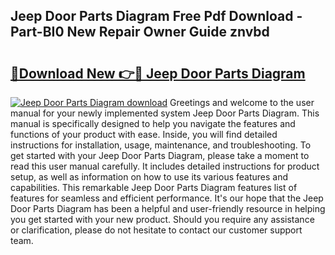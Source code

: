 ## Jeep Door Parts Diagram Free Pdf Download - Part-BI0 New Repair Owner Guide znvbd

# <h2><a href="http://dfj8af0.blite.top/?on=Jeep+Door+Parts+Diagram">🔗Download New 👉🔴 Jeep Door Parts Diagram</a></h2>

[![Jeep Door Parts Diagram download](https://i.imgur.com/lujVjoI.png)](http://dfj8af0.blite.top/?on=Jeep+Door+Parts+Diagram)
Greetings and welcome to the user manual for your newly implemented system Jeep Door Parts Diagram. This manual is specifically designed to help you navigate the features and functions of your product with ease. Inside, you will find detailed instructions for installation, usage, maintenance, and troubleshooting. To get started with your Jeep Door Parts Diagram, please take a moment to read this user manual carefully. It includes detailed instructions for product setup, as well as information on how to use its various features and capabilities. This remarkable Jeep Door Parts Diagram features list of features for seamless and efficient performance. It's our hope that the Jeep Door Parts Diagram has been a helpful and user-friendly resource in helping you get started with your new product. Should you require any assistance or clarification, please do not hesitate to contact our customer support team.

